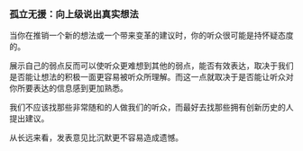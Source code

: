### 孤立无援：向上级说出真实想法

当你在推销一个新的想法或一个带来变革的建议时，你的听众很可能是持怀疑态度的。

展示自己的弱点反而可以使听众更难想到其他的弱点，能否有效表达，取决于我们是否能让想法的积极一面更容易被听众所理解。而这一点就取决于是否能让听众对你所要表达的信息感到更加熟悉。

我们不应该找那些非常随和的人做我们的听众，而最好去找那些拥有创新历史的人提出建议。

从长远来看，发表意见比沉默更不容易造成遗憾。